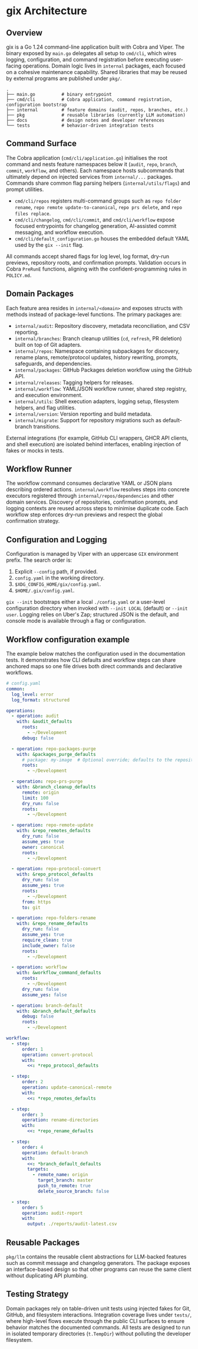 # gix Architecture

## Overview

gix is a Go 1.24 command-line application built with Cobra and Viper. The binary exposed by `main.go` delegates all setup to `cmd/cli`, which wires logging, configuration, and command registration before executing user-facing operations. Domain logic lives in `internal` packages, each focused on a cohesive maintenance capability. Shared libraries that may be reused by external programs are published under `pkg/`.

```
.
├── main.go          # binary entrypoint
├── cmd/cli          # Cobra application, command registration, configuration bootstrap
├── internal         # feature domains (audit, repos, branches, etc.)
├── pkg              # reusable libraries (currently LLM automation)
├── docs             # design notes and developer references
└── tests            # behavior-driven integration tests
```

## Command Surface

The Cobra application (`cmd/cli/application.go`) initialises the root command and nests feature namespaces below it (`audit`, `repo`, `branch`, `commit`, `workflow`, and others). Each namespace hosts subcommands that ultimately depend on injected services from `internal/...` packages. Commands share common flag parsing helpers (`internal/utils/flags`) and prompt utilities.

- `cmd/cli/repos` registers multi-command groups such as `repo folder rename`, `repo remote update-to-canonical`, `repo prs delete`, and `repo files replace`.
- `cmd/cli/changelog`, `cmd/cli/commit`, and `cmd/cli/workflow` expose focused entrypoints for changelog generation, AI-assisted commit messaging, and workflow execution.
- `cmd/cli/default_configuration.go` houses the embedded default YAML used by the `gix --init` flag.

All commands accept shared flags for log level, log format, dry-run previews, repository roots, and confirmation prompts. Validation occurs in Cobra `PreRunE` functions, aligning with the confident-programming rules in `POLICY.md`.

## Domain Packages

Each feature area resides in `internal/<domain>` and exposes structs with methods instead of package-level functions. The primary packages are:

- `internal/audit`: Repository discovery, metadata reconciliation, and CSV reporting.
- `internal/branches`: Branch cleanup utilities (`cd`, `refresh`, PR deletion) built on top of Git adapters.
- `internal/repos`: Namespace containing subpackages for discovery, rename plans, remote/protocol updates, history rewriting, prompts, safeguards, and dependencies.
- `internal/packages`: GitHub Packages deletion workflow using the GitHub API.
- `internal/releases`: Tagging helpers for releases.
- `internal/workflow`: YAML/JSON workflow runner, shared step registry, and execution environment.
- `internal/utils`: Shell execution adapters, logging setup, filesystem helpers, and flag utilities.
- `internal/version`: Version reporting and build metadata.
- `internal/migrate`: Support for repository migrations such as default-branch transitions.

External integrations (for example, GitHub CLI wrappers, GHCR API clients, and shell execution) are isolated behind interfaces, enabling injection of fakes or mocks in tests.

## Workflow Runner

The workflow command consumes declarative YAML or JSON plans describing ordered actions. `internal/workflow` resolves steps into concrete executors registered through `internal/repos/dependencies` and other domain services. Discovery of repositories, confirmation prompts, and logging contexts are reused across steps to minimise duplicate code. Each workflow step enforces dry-run previews and respect the global confirmation strategy.

## Configuration and Logging

Configuration is managed by Viper with an uppercase `GIX` environment prefix. The search order is:

1. Explicit `--config` path, if provided.
2. `config.yaml` in the working directory.
3. `$XDG_CONFIG_HOME/gix/config.yaml`.
4. `$HOME/.gix/config.yaml`.

`gix --init` bootstraps either a local `./config.yaml` or a user-level configuration directory when invoked with `--init LOCAL` (default) or `--init user`. Logging relies on Uber's Zap; structured JSON is the default, and console mode is available through a flag or configuration.

## Workflow configuration example

The example below matches the configuration used in the documentation tests. It demonstrates how CLI defaults and workflow steps can share anchored maps so one file drives both direct commands and declarative workflows.

```yaml
# config.yaml
common:
  log_level: error
  log_format: structured

operations:
  - operation: audit
    with: &audit_defaults
      roots:
        - ~/Development
      debug: false

  - operation: repo-packages-purge
    with: &packages_purge_defaults
      # package: my-image  # Optional override; defaults to the repository name
      roots:
        - ~/Development

  - operation: repo-prs-purge
    with: &branch_cleanup_defaults
      remote: origin
      limit: 100
      dry_run: false
      roots:
        - ~/Development

  - operation: repo-remote-update
    with: &repo_remotes_defaults
      dry_run: false
      assume_yes: true
      owner: canonical
      roots:
        - ~/Development

  - operation: repo-protocol-convert
    with: &repo_protocol_defaults
      dry_run: false
      assume_yes: true
      roots:
        - ~/Development
      from: https
      to: git

  - operation: repo-folders-rename
    with: &repo_rename_defaults
      dry_run: false
      assume_yes: true
      require_clean: true
      include_owner: false
      roots:
        - ~/Development

  - operation: workflow
    with: &workflow_command_defaults
      roots:
        - ~/Development
      dry_run: false
      assume_yes: false

  - operation: branch-default
    with: &branch_default_defaults
      debug: false
      roots:
        - ~/Development

workflow:
  - step:
      order: 1
      operation: convert-protocol
      with:
        <<: *repo_protocol_defaults

  - step:
      order: 2
      operation: update-canonical-remote
      with:
        <<: *repo_remotes_defaults

  - step:
      order: 3
      operation: rename-directories
      with:
        <<: *repo_rename_defaults

  - step:
      order: 4
      operation: default-branch
      with:
        <<: *branch_default_defaults
        targets:
          - remote_name: origin
            target_branch: master
            push_to_remote: true
            delete_source_branch: false

  - step:
      order: 5
      operation: audit-report
      with:
        output: ./reports/audit-latest.csv
```

## Reusable Packages

`pkg/llm` contains the reusable client abstractions for LLM-backed features such as commit message and changelog generators. The package exposes an interface-based design so that other programs can reuse the same client without duplicating API plumbing.

## Testing Strategy

Domain packages rely on table-driven unit tests using injected fakes for Git, GitHub, and filesystem interactions. Integration coverage lives under `tests/`, where high-level flows execute through the public CLI surfaces to ensure behavior matches the documented commands. All tests are designed to run in isolated temporary directories (`t.TempDir`) without polluting the developer filesystem.
